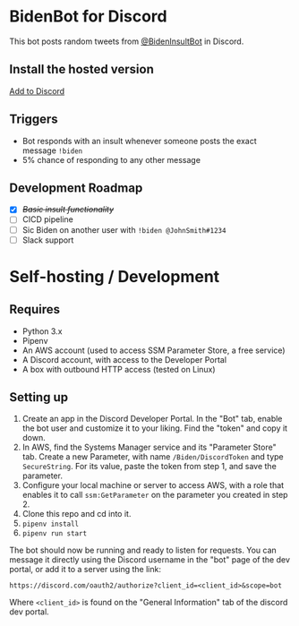# BidenBot for Discord

This bot posts random tweets from [@BidenInsultBot](https://twitter.com/bideninsultbot) in Discord.

## Install the hosted version

[Add to Discord](https://discord.com/oauth2/authorize?client_id=761411515903246346&scope=bot)

## Triggers

- Bot responds with an insult whenever someone posts the exact message `!biden`
- 5% chance of responding to any other message

## Development Roadmap

- [x] ~~_Basic insult functionality_~~
- [ ] CICD pipeline
- [ ] Sic Biden on another user with `!biden @JohnSmith#1234`
- [ ] Slack support

# Self-hosting / Development

## Requires

- Python 3.x
- Pipenv
- An AWS account (used to access SSM Parameter Store, a free service)
- A Discord account, with access to the Developer Portal
- A box with outbound HTTP access (tested on Linux)

## Setting up

1. Create an app in the Discord Developer Portal. In the "Bot" tab, enable the bot user and customize it to your liking. Find the "token" and copy it down.
2. In AWS, find the Systems Manager service and its "Parameter Store" tab. Create a new Parameter, with name `/Biden/DiscordToken` and type `SecureString`. For its value, paste the token from step 1, and save the parameter.
3. Configure your local machine or server to access AWS, with a role that enables it to call `ssm:GetParameter` on the parameter you created in step 2.
4. Clone this repo and cd into it.
5. `pipenv install`
6. `pipenv run start`

The bot should now be running and ready to listen for requests. You can message it directly using the Discord username in the "bot" page of the dev portal, or add it to a server using the link:

```
https://discord.com/oauth2/authorize?client_id=<client_id>&scope=bot
```

Where `<client_id>` is found on the "General Information" tab of the discord dev portal.
